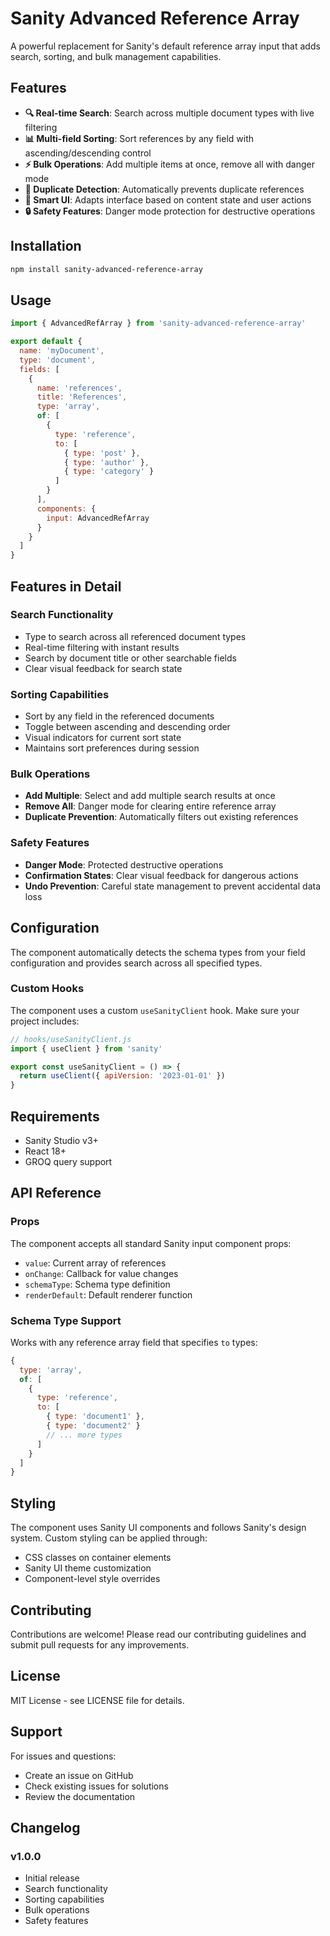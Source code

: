 # Sanity Advanced Reference Array

A powerful replacement for Sanity's default reference array input that adds search, sorting, and bulk management capabilities.

## Features

- **🔍 Real-time Search**: Search across multiple document types with live filtering
- **📊 Multi-field Sorting**: Sort references by any field with ascending/descending control
- **⚡ Bulk Operations**: Add multiple items at once, remove all with danger mode
- **🔄 Duplicate Detection**: Automatically prevents duplicate references
- **🎨 Smart UI**: Adapts interface based on content state and user actions
- **🔒 Safety Features**: Danger mode protection for destructive operations

## Installation

```bash
npm install sanity-advanced-reference-array
```

## Usage

```javascript
import { AdvancedRefArray } from 'sanity-advanced-reference-array'

export default {
  name: 'myDocument',
  type: 'document',
  fields: [
    {
      name: 'references',
      title: 'References',
      type: 'array',
      of: [
        {
          type: 'reference',
          to: [
            { type: 'post' },
            { type: 'author' },
            { type: 'category' }
          ]
        }
      ],
      components: {
        input: AdvancedRefArray
      }
    }
  ]
}
```

## Features in Detail

### Search Functionality
- Type to search across all referenced document types
- Real-time filtering with instant results
- Search by document title or other searchable fields
- Clear visual feedback for search state

### Sorting Capabilities
- Sort by any field in the referenced documents
- Toggle between ascending and descending order
- Visual indicators for current sort state
- Maintains sort preferences during session

### Bulk Operations
- **Add Multiple**: Select and add multiple search results at once
- **Remove All**: Danger mode for clearing entire reference array
- **Duplicate Prevention**: Automatically filters out existing references

### Safety Features
- **Danger Mode**: Protected destructive operations
- **Confirmation States**: Clear visual feedback for dangerous actions
- **Undo Prevention**: Careful state management to prevent accidental data loss

## Configuration

The component automatically detects the schema types from your field configuration and provides search across all specified types.

### Custom Hooks

The component uses a custom `useSanityClient` hook. Make sure your project includes:

```javascript
// hooks/useSanityClient.js
import { useClient } from 'sanity'

export const useSanityClient = () => {
  return useClient({ apiVersion: '2023-01-01' })
}
```

## Requirements

- Sanity Studio v3+
- React 18+
- GROQ query support

## API Reference

### Props

The component accepts all standard Sanity input component props:

- `value`: Current array of references
- `onChange`: Callback for value changes
- `schemaType`: Schema type definition
- `renderDefault`: Default renderer function

### Schema Type Support

Works with any reference array field that specifies `to` types:

```javascript
{
  type: 'array',
  of: [
    {
      type: 'reference',
      to: [
        { type: 'document1' },
        { type: 'document2' }
        // ... more types
      ]
    }
  ]
}
```

## Styling

The component uses Sanity UI components and follows Sanity's design system. Custom styling can be applied through:

- CSS classes on container elements
- Sanity UI theme customization
- Component-level style overrides

## Contributing

Contributions are welcome! Please read our contributing guidelines and submit pull requests for any improvements.

## License

MIT License - see LICENSE file for details.

## Support

For issues and questions:
- Create an issue on GitHub
- Check existing issues for solutions
- Review the documentation

## Changelog

### v1.0.0
- Initial release
- Search functionality
- Sorting capabilities
- Bulk operations
- Safety features